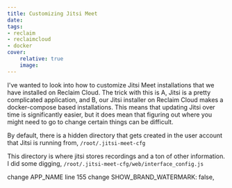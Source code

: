 ```yaml
---
title: Customizing Jitsi Meet
date:
tags:
- reclaim
- reclaimcloud
- docker
cover:
    relative: true
    image: 
---
```

I've wanted to look into how to customize Jitsi Meet installations that we have installed on Reclaim Cloud. The trick with this is A, Jitsi is a pretty complicated application, and B, our Jitsi installer on Reclaim Cloud makes a docker-compose based installations. This means that updating Jitsi over time is significantly easier, but it does mean that figuring out where you might need to go to change certain things can be difficult. 

By default, there is a hidden directory that gets created in the user account that Jitsi is running from, `/root/.jitsi-meet-cfg`

This directory is where jitsi stores recordings and a ton of other information. I did some digging, 
`/root/.jitsi-meet-cfg/web/interface_config.js`

change APP_NAME
line 155 change SHOW_BRAND_WATERMARK: false,
